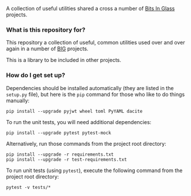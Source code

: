 A collection of useful utilities shared a cross a number of [Bits In Glass](https://www.bitsinglass.com) projects.

### What is this repository for? ###

This repository a collection of useful, common utilities used over and over again in a number of 
[BIG](https://www.bitsinglass.com) projects.

This is a library to be included in other projects.

### How do I get set up? ###

Dependencies should be installed automatically (they are listed in the `setup.py` file), but here is the `pip` 
command for those who like to do things manually:

    pip install --upgrade pyjwt wheel toml PyYAML dacite

To run the unit tests, you will need additional dependencies:

    pip install --upgrade pytest pytest-mock

Alternatively, run those commands from the project root directory:

    pip install --upgrade -r requirements.txt
    pip install --upgrade -r test-requirements.txt

To run unit tests (using `pytest`), execute the following command from the project root directory:

    pytest -v tests/*
